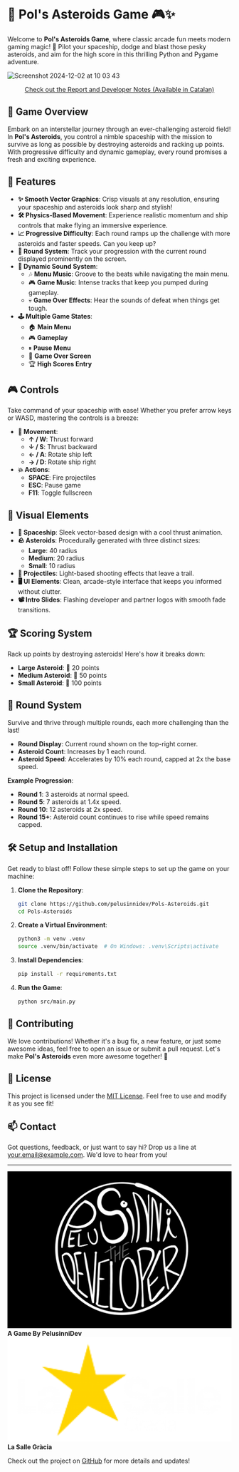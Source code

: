 # 🚀 Pol's Asteroids Game 🎮✨

Welcome to **Pol's Asteroids Game**, where classic arcade fun meets modern gaming magic! 🌟 Pilot your spaceship, dodge and blast those pesky asteroids, and aim for the high score in this thrilling Python and Pygame adventure.

![Screenshot 2024-12-02 at 10 03 43](https://github.com/user-attachments/assets/de6bd481-f417-4233-a273-775ae54a30cc)

<div align="center">
  <a href="https://pelusinnidev.craft.me/AsteroidsGame">Check out the Report and Developer Notes (Available in Catalan)</a>
</div>

## 🌌 Game Overview

Embark on an interstellar journey through an ever-challenging asteroid field! In **Pol's Asteroids**, you control a nimble spaceship with the mission to survive as long as possible by destroying asteroids and racking up points. With progressive difficulty and dynamic gameplay, every round promises a fresh and exciting experience.

## 🚀 Features

- **✨ Smooth Vector Graphics**: Crisp visuals at any resolution, ensuring your spaceship and asteroids look sharp and stylish!
- **🛠 Physics-Based Movement**: Experience realistic momentum and ship controls that make flying an immersive experience.
- **📈 Progressive Difficulty**: Each round ramps up the challenge with more asteroids and faster speeds. Can you keep up?
- **🔢 Round System**: Track your progression with the current round displayed prominently on the screen.
- **🎵 Dynamic Sound System**:
  - 🎶 **Menu Music**: Groove to the beats while navigating the main menu.
  - 🎮 **Game Music**: Intense tracks that keep you pumped during gameplay.
  - 💀 **Game Over Effects**: Hear the sounds of defeat when things get tough.
- **🕹 Multiple Game States**:
  - 🏠 **Main Menu**
  - 🎮 **Gameplay**
  - ⏸ **Pause Menu**
  - 🛑 **Game Over Screen**
  - 🏆 **High Scores Entry**
  
## 🎮 Controls

Take command of your spaceship with ease! Whether you prefer arrow keys or WASD, mastering the controls is a breeze:

- **🚀 Movement**:
  - **↑ / W**: Thrust forward
  - **↓ / S**: Thrust backward
  - **← / A**: Rotate ship left
  - **→ / D**: Rotate ship right
- **💥 Actions**:
  - **SPACE**: Fire projectiles
  - **ESC**: Pause game
  - **F11**: Toggle fullscreen

## 🎨 Visual Elements

- **🚀 Spaceship**: Sleek vector-based design with a cool thrust animation.
- **🪨 Asteroids**: Procedurally generated with three distinct sizes:
  - **Large**: 40 radius
  - **Medium**: 20 radius
  - **Small**: 10 radius
- **💫 Projectiles**: Light-based shooting effects that leave a trail.
- **🖥 UI Elements**: Clean, arcade-style interface that keeps you informed without clutter.
- **📽 Intro Slides**: Flashing developer and partner logos with smooth fade transitions.

## 🏆 Scoring System

Rack up points by destroying asteroids! Here's how it breaks down:

- **Large Asteroid**: 🥉 20 points
- **Medium Asteroid**: 🥈 50 points
- **Small Asteroid**: 🥇 100 points

## 🔄 Round System

Survive and thrive through multiple rounds, each more challenging than the last!

- **Round Display**: Current round shown on the top-right corner.
- **Asteroid Count**: Increases by 1 each round.
- **Asteroid Speed**: Accelerates by 10% each round, capped at 2x the base speed.
  
**Example Progression**:
- **Round 1**: 3 asteroids at normal speed.
- **Round 5**: 7 asteroids at 1.4x speed.
- **Round 10**: 12 asteroids at 2x speed.
- **Round 15+**: Asteroid count continues to rise while speed remains capped.

## 🛠 Setup and Installation

Get ready to blast off! Follow these simple steps to set up the game on your machine:

1. **Clone the Repository**:
    ```bash
    git clone https://github.com/pelusinnidev/Pols-Asteroids.git
    cd Pols-Asteroids
    ```
2. **Create a Virtual Environment**:
    ```bash
    python3 -m venv .venv
    source .venv/bin/activate  # On Windows: .venv\Scripts\activate
    ```
3. **Install Dependencies**:
    ```bash
    pip install -r requirements.txt
    ```
4. **Run the Game**:
    ```bash
    python src/main.py
    ```

## 🎉 Contributing

We love contributions! Whether it's a bug fix, a new feature, or just some awesome ideas, feel free to open an issue or submit a pull request. Let's make **Pol's Asteroids** even more awesome together! 🤝

## 📜 License

This project is licensed under the [MIT License](LICENSE). Feel free to use and modify it as you see fit!

## 📫 Contact

Got questions, feedback, or just want to say hi? Drop us a line at [your.email@example.com](mailto:your.email@example.com). We'd love to hear from you!

---

![Developer](https://github.com/pelusinnidev/Pols-Asteroids/blob/main/src/assets/images/developer_logo.jpg?raw=true)  
**A Game By PelusinniDev**  
![La Salle Gràcia](https://github.com/pelusinnidev/Pols-Asteroids/blob/main/src/assets/images/lasalle_logo.jpg?raw=true)  
**La Salle Gràcia**

Check out the project on [GitHub](https://github.com/pelusinnidev/Pols-Asteroids) for more details and updates!
